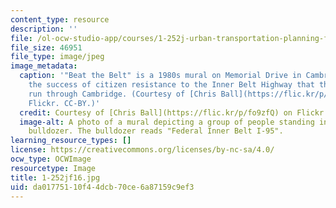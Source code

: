 ```yaml
---
content_type: resource
description: ''
file: /ol-ocw-studio-app/courses/1-252j-urban-transportation-planning-fall-2016/da01775110f44dcb70ce6a87159c9ef3_1-252F16.jpg
file_size: 46951
file_type: image/jpeg
image_metadata:
  caption: '"Beat the Belt" is a 1980s mural on Memorial Drive in Cambridge, MA, commemorating
    the success of citizen resistance to the Inner Belt Highway that threatened to
    run through Cambridge. (Courtesy of [Chris Ball](https://flic.kr/p/fo9zfQ) on
    Flickr. CC-BY.)'
  credit: Courtesy of [Chris Ball](https://flic.kr/p/fo9zfQ) on Flickr. CC BY.
  image-alt: A photo of a mural depicting a group of people standing in front of a
    bulldozer. The bulldozer reads "Federal Inner Belt I-95".
learning_resource_types: []
license: https://creativecommons.org/licenses/by-nc-sa/4.0/
ocw_type: OCWImage
resourcetype: Image
title: 1-252jf16.jpg
uid: da017751-10f4-4dcb-70ce-6a87159c9ef3
---
```

